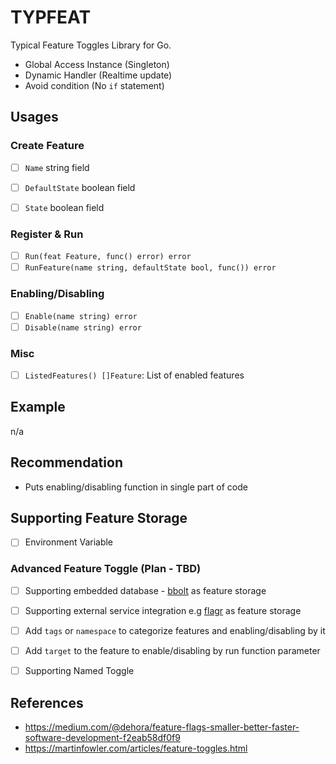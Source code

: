 # TYPFEAT

Typical Feature Toggles Library for Go.

- Global Access Instance (Singleton)
- Dynamic Handler (Realtime update)
- Avoid condition (No `if` statement)

## Usages

### Create Feature
- [ ] `Name` string field
- [ ] `DefaultState` boolean field
- [ ] `State` boolean field


### Register & Run
- [ ] `Run(feat Feature, func() error) error`
- [ ] `RunFeature(name string, defaultState bool, func()) error`

### Enabling/Disabling
- [ ] `Enable(name string) error`
- [ ] `Disable(name string) error`

### Misc
- [ ] `ListedFeatures() []Feature`: List of enabled features

## Example

n/a

## Recommendation

- Puts enabling/disabling function in single part of code

## Supporting Feature Storage

- [ ] Environment Variable

### Advanced Feature Toggle (Plan - TBD)

- [ ] Supporting embedded database - [bbolt](https://github.com/etcd-io/bbolt) as feature storage 
- [ ] Supporting external service integration e.g [flagr](https://github.com/checkr/flagr) as feature storage
- [ ] Add `tags` or `namespace` to categorize features and enabling/disabling by it 
- [ ] Add `target` to the feature to enable/disabling by run function parameter 
- [ ] Supporting Named Toggle


## References

- <https://medium.com/@dehora/feature-flags-smaller-better-faster-software-development-f2eab58df0f9>
- <https://martinfowler.com/articles/feature-toggles.html>
